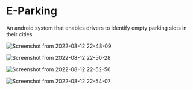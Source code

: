 # E-Parking

An android system that enables drivers to identify empty parking slots in their cities


![Screenshot from 2022-08-12 22-48-09](https://user-images.githubusercontent.com/108429276/184440613-bca154d1-49ac-4fdd-a11d-669027c20a8e.png)


![Screenshot from 2022-08-12 22-50-28](https://user-images.githubusercontent.com/108429276/184441016-462c9067-d588-4f9c-afc4-ab000c5b523b.png)


![Screenshot from 2022-08-12 22-52-56](https://user-images.githubusercontent.com/108429276/184441079-8bb8e57e-1fd4-4240-b387-d82ffa7be2e6.png)


![Screenshot from 2022-08-12 22-54-07](https://user-images.githubusercontent.com/108429276/184441137-00d0eee7-1962-4384-ac55-5dacdbaad7cd.png)
